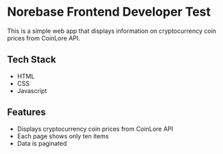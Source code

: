 # Norebase Frontend Developer Test

This is a simple web app that displays information on cryptocurrency coin prices from CoinLore API.

## Tech Stack
- HTML
- CSS
- Javascript

## Features
- Displays cryptocurrency coin prices from CoinLore API
- Each page shows only ten items
- Data is paginated